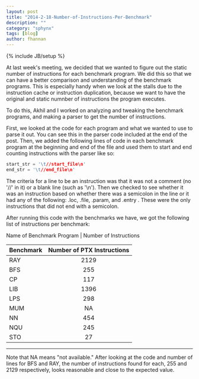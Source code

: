 ```yaml
---
layout: post
title: "2014-2-18-Number-of-Instructions-Per-Benchmark"
description: ""
category: "sphynx"
tags: [blog]
author: fhannan
---
```

{% include JB/setup %}

At last week's meeting, we decided that we wanted to figure out the static number of instructions for each benchmark program. We did this so that we can have a better comparison and understanding of the benchmark programs. This is especially handy when we look at the stalls due to the instruction cache or instruction duplication, because we want to have the original and static numnber of instructions the program executes.

To do this, Akhil and I worked on analyzing and tweaking the benchmark programs, and making a parser to get the number of instructions.
                                                                     
                                                                     
First, we looked at the code for each program and what we wanted to use to parse it out. You can see this in the parser code included at the end of the post. Then, we added the following lines of code in each benchmark program at the beginning and end of the file and used them to start and end counting instructions with the parser like so:

```cpp
start_str = '\t//start_file\n' 
end_str = '\t//end_file\n'
```

The criteria for a line to be an instruction was that it was not a comment (no '//' in it) or a blank line (such as '\n'). Then we checked to see whether it was an instruction based on whether there was a semicolon in the line or it had any of the following: .loc, .file,  .param, and .entry . These were the only instructions that did not end with a semicolon.


After running this code with the benchmarks we have, we got the following list of instructions per benchmark:


Name of Benchmark Program | Number of Instructions

| Benchmark                     | Number of PTX Instructions         |
| ----------------------------- | :---: |
| RAY                           | 2129  |
| BFS                           | 255   |   
| CP                            | 117   |   
| LIB                           | 1396  |   
| LPS                           | 298   |
| MUM                           | NA    |
| NN                            | 454   |
| NQU                           | 245   |
| STO                           | 27    |
-------------------------------------------------------------


Note that NA means "not available." After looking at the code and number of lines for BFS and RAY, the number of instructions found for each, 255 and 2129 respectively, looks reasonable and close to the expected value.
